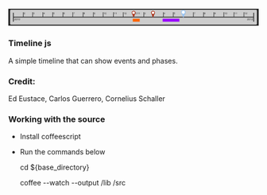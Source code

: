 ![example](https://github.com/edeustace/timeline-js/raw/master/doc/timeline_grab.png)

### Timeline js
A simple timeline that can show events and phases.

### Credit: 
Ed Eustace, Carlos Guerrero, Cornelius Schaller

### Working with the source
* Install coffeescript

* Run the commands below

    cd ${base_directory}
     
    coffee --watch --output /lib /src
